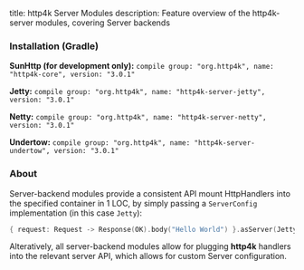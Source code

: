 title: http4k Server Modules
description: Feature overview of the http4k-server modules, covering Server backends

### Installation (Gradle)
**SunHttp (for development only):** ```compile group: "org.http4k", name: "http4k-core", version: "3.0.1"```

**Jetty:** ```compile group: "org.http4k", name: "http4k-server-jetty", version: "3.0.1"```

**Netty:** ```compile group: "org.http4k", name: "http4k-server-netty", version: "3.0.1"```

**Undertow:** ```compile group: "org.http4k", name: "http4k-server-undertow", version: "3.0.1"```

### About
Server-backend modules provide a consistent API mount HttpHandlers into the specified container in 1 LOC, by simply passing a `ServerConfig` implementation (in this case `Jetty`):

```kotlin
{ request: Request -> Response(OK).body("Hello World") }.asServer(Jetty(8000)).start().block()
```
Alteratively, all server-backend modules allow for plugging **http4k** handlers into the relevant server API, which allows for custom Server configuration.

